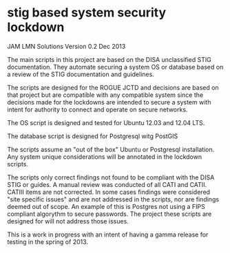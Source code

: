 stig based system security lockdown
====

JAM
LMN Solutions
Version 0.2
Dec 2013
 
The main scripts in this project are based on the DISA unclassified STIG
documentation.  They automate securing a system OS or database based on a 
review of the STIG documentation and guidelines.

The scripts are designed for the ROGUE JCTD and decisions are based on that project
but are compatible with any compatible system since the decisions made for the lockdowns are
intended to secure a system with intent for authority to connect and operate on
secure networks.

The OS script is designed and tested for Ubuntu 12.03 and 12.04 LTS.

The database script is designed for Postgresql witg PostGIS

The scripts assume an "out of the box" Ubuntu or Postgresql installation.  Any system 
unique considerations will be annotated in the lockdown scripts.

The scripts only correct findings not found to be compliant with the DISA STIG or guides.
A manual review was conducted of all CATI and CATII.  CATIII items are not corrected. In 
some cases findings were considered "site specific issues" and are not addressed in the 
scripts, nor are findings deemed out of scope. An example of this is Postgres not using a 
FIPS compliant algorythm to secure passwords. The project these scripts are designed for
will not address those issues.

This is a work in progress with an intent of having a gamma release for testing in the spring 
of 2013.
